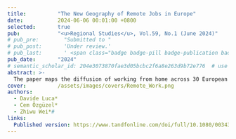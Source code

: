 ```yaml
---
title:          "The New Geography of Remote Jobs in Europe"
date:           2024-06-06 00:01:00 +0800
selected:       true
pub:            "<u>Regional Studies</u>, Vol.59, No.1 (June 2024)"
# pub_pre:        "Submitted to "
# pub_post:       'Under review.'
# pub_last:       ' <span class="badge badge-pill badge-publication badge-success">Spotlight</span>'
pub_date:       "2024"
# semantic_scholar_id: 204e3073870fae3d05bcbc2f6a8e263d9b72e776  # use this to retrieve citation count
abstract: >-
  The paper maps the diffusion of working from home across 30 European countries during the COVID-19 pandemic. We summarise the determinants of remote working and show that its uptake was lower than in the United States, and substantially uneven across/within countries, with most remote jobs concentrated in cities and capital regions. We then apply a variance decomposition procedure to investigate whether the uneven distribution of remote jobs can be attributed to individual or territorial factors. Results underscore the importance of composition effects as, compared with intermediate-density and rural areas, cities hosted more workers in occupations/sectors more amenable to working remotely.
cover:          /assets/images/covers/Remote_Work.png
authors:
  - Davide Luca*
  - Cem Özgüzel*
  - Zhiwu Wei*#
links:
  Published version: https://www.tandfonline.com/doi/full/10.1080/00343404.2024.2352526
---
```

